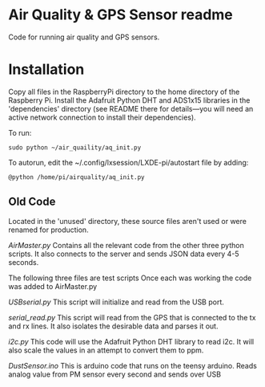 # Air Quality & GPS Sensor readme

Code for running air quality and GPS sensors. 

Installation 
============

Copy all files in the RaspberryPi directory to the home directory of the Raspberry Pi.
Install the Adafruit Python DHT and ADS1x15 libraries in the 'dependencies' directory (see README there for details—you will need an active network connection to install their dependencies).

To run:

```
sudo python ~/air_quaility/aq_init.py
```
To autorun, edit the ~/.config/lxsession/LXDE-pi/autostart file by adding:

```
@python /home/pi/airquality/aq_init.py
```

Old Code
--------
Located in the 'unused' directory, these source files aren't used or were renamed for production.

*AirMaster.py*
Contains all the relevant code from the other three python scripts.
It also connects to the server and sends JSON data every 4-5 seconds.

The following three files are test scripts
Once each was working the code was added to AirMaster.py

*USBserial.py*
This script will initialize and read from the USB port.

*serial_read.py* 
This script will read from the GPS that is connected to the tx and rx 
lines. It also isolates the desirable data and parses it out.

*i2c.py*
This code will use the Adafruit Python DHT library to read i2c.
It will also scale the values in an attempt to convert them to ppm.

*DustSensor.ino* 
This is arduino code that runs on the teensy arduino.
Reads analog value from PM sensor every second and sends over USB